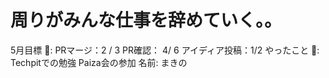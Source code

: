 # 周りがみんな仕事を辞めていく。。

5月目標 🚀: PRマージ：2 / 3
PR確認： 4/ 6
アイディア投稿：1/2
やったこと 📝: Techpitでの勉強
Paiza会の参加
名前: まきの